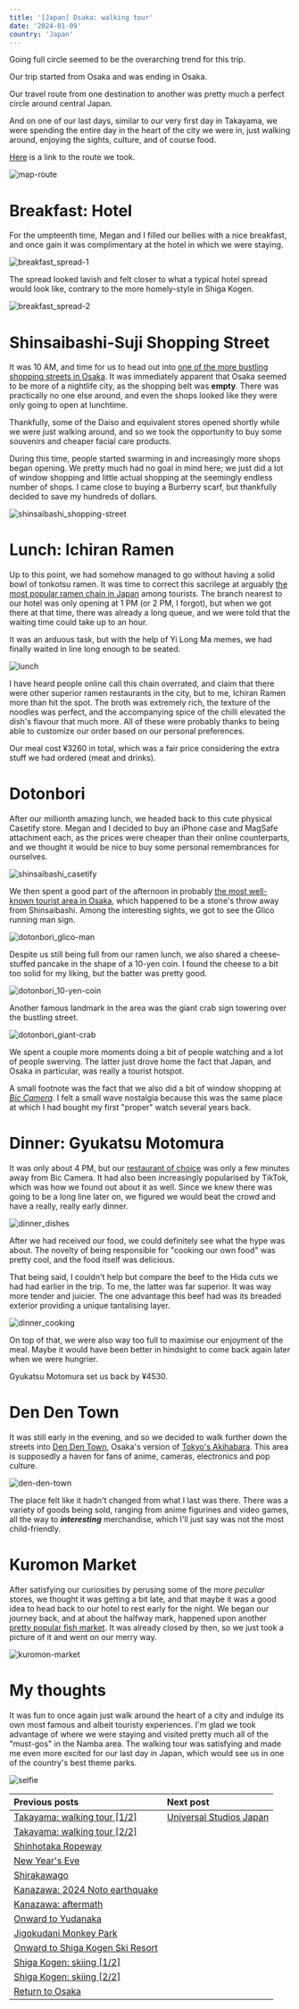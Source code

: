 ```yaml
---
title: '[Japan] Osaka: walking tour'
date: '2024-01-09'
country: 'Japan'
---
```


Going full circle seemed to be the overarching trend for this trip.

Our trip started from Osaka and was ending in Osaka.

Our travel route from one destination to another was pretty much a perfect circle around central Japan.

And on one of our last days, similar to our very first day in Takayama, we were spending the entire day in the heart of the city we were in, just walking around, enjoying the sights, culture, and of course food.

[Here](https://www.google.com/maps/d/u/0/edit?mid=1sqHZx0-drIu0ws9DeXDis69R6uXtPKc&usp=sharing) is a link to the route we took.

![map-route](/images/posts/travel/japan-2023/osaka-walking-tour/map-route.png)

# Breakfast: Hotel

For the umpteenth time, Megan and I filled our bellies with a nice breakfast, and once gain it was complimentary at the hotel in which we were staying.

![breakfast_spread-1](/images/posts/travel/japan-2023/osaka-walking-tour/breakfast_spread-1.jpg)

The spread looked lavish and felt closer to what a typical hotel spread would look like, contrary to the more homely-style in Shiga Kogen.

![breakfast_spread-2](/images/posts/travel/japan-2023/osaka-walking-tour/breakfast_spread-2.jpg)

# Shinsaibashi-Suji Shopping Street

It was 10 AM, and time for us to head out into [one of the more bustling shopping streets in Osaka](https://osaka-info.jp/en/spot/shinsaibashi-suji-shopping-street/). It was immediately apparent that Osaka seemed to be more of a nightlife city, as the shopping belt was **empty**. There was practically no one else around, and even the shops looked like they were only going to open at lunchtime.

Thankfully, some of the Daiso and equivalent stores opened shortly while we were just walking around, and so we took the opportunity to buy some souvenirs and cheaper facial care products.

During this time, people started swarming in and increasingly more shops began opening. We pretty much had no goal in mind here; we just did a lot of window shopping and little actual shopping at the seemingly endless number of shops. I came close to buying a Burberry scarf, but thankfully decided to save my hundreds of dollars.

![shinsaibashi_shopping-street](/images/posts/travel/japan-2023/osaka-walking-tour/shinsaibashi_shopping-street.jpg)

# Lunch: Ichiran Ramen

Up to this point, we had somehow managed to go without having a solid bowl of tonkotsu ramen. It was time to correct this sacrilege at arguably [the most popular ramen chain in Japan](https://en.ichiran.com/ramen/) among tourists. The branch nearest to our hotel was only opening at 1 PM (or 2 PM, I forgot), but when we got there at that time, there was already a long queue, and we were told that the waiting time could take up to an hour.

It was an arduous task, but with the help of Yi Long Ma memes, we had finally waited in line long enough to be seated.

![lunch](/images/posts/travel/japan-2023/osaka-walking-tour/lunch.jpg)

I have heard people online call this chain overrated, and claim that there were other superior ramen restaurants in the city, but to me, Ichiran Ramen more than hit the spot. The broth was extremely rich, the texture of the noodles was perfect, and the accompanying spice of the chilli elevated the dish's flavour that much more. All of these were probably thanks to being able to customize our order based on our personal preferences.

Our meal cost ¥3260 in total, which was a fair price considering the extra stuff we had ordered (meat and drinks).

# Dotonbori

After our millionth amazing lunch, we headed back to this cute physical Casetify store. Megan and I decided to buy an iPhone case and MagSafe attachment each, as the prices were cheaper than their online counterparts, and we thought it would be nice to buy some personal remembrances for ourselves.

![shinsaibashi_casetify](/images/posts/travel/japan-2023/osaka-walking-tour/shinsaibashi_casetify.jpg)

We then spent a good part of the afternoon in probably [the most well-known tourist area in Osaka](https://osaka-info.jp/en/spot/dotonbori/), which happened to be a stone's throw away from Shinsaibashi. Among the interesting sights, we got to see the Glico running man sign.

![dotonbori_glico-man](/images/posts/travel/japan-2023/osaka-walking-tour/dotonbori_glico-man.jpg)

Despite us still being full from our ramen lunch, we also shared a cheese-stuffed pancake in the shape of a 10-yen coin. I found the cheese to a bit too solid for my liking, but the batter was pretty good.

![dotonbori_10-yen-coin](/images/posts/travel/japan-2023/osaka-walking-tour/dotonbori_10-yen-coin.jpg)

Another famous landmark in the area was the giant crab sign towering over the bustling street. 

![dotonbori_giant-crab](/images/posts/travel/japan-2023/osaka-walking-tour/dotonbori_giant-crab.jpg)

We spent a couple more moments doing a bit of people watching and a lot of people swerving. The latter just drove home the fact that Japan, and Osaka in particular, was really a tourist hotspot.

A small footnote was the fact that we also did a bit of window shopping at [*Bic Camera*](https://www.biccamera.com.e.lj.hp.transer.com/bc/i/shop/shoplist/shop013.jsp). I felt a small wave nostalgia because this was the same place at which I had bought my first "proper" watch several years back.

# Dinner: Gyukatsu Motomura

It was only about 4 PM, but our [restaurant of choice](https://www.gyukatsu-motomura.com/en/) was only a few minutes away from Bic Camera. It had also been increasingly popularised by TikTok, which was how we found out about it as well. Since we knew there was going to be a long line later on, we figured we would beat the crowd and have a really, really early dinner.

![dinner_dishes](/images/posts/travel/japan-2023/osaka-walking-tour/dinner_dishes.jpg)

After we had received our food, we could definitely see what the hype was about. The novelty of being responsible for "cooking our own food" was pretty cool, and the food itself was delicious.

That being said, I couldn't help but compare the beef to the Hida cuts we had had earlier in the trip. To me, the latter was far superior. It was way more tender and juicier. The one advantage this beef had was its breaded exterior providing a unique tantalising layer.

![dinner_cooking](/images/posts/travel/japan-2023/osaka-walking-tour/dinner_cooking.jpg)

On top of that, we were also way too full to maximise our enjoyment of the meal. Maybe it would have been better in hindsight to come back again later when we were hungrier. 

Gyukatsu Motomura set us back by ¥4530.

# Den Den Town

It was still early in the evening, and so we decided to walk further down the streets into [Den Den Town](https://insideosaka.com/den-den-town-guide/), Osaka's version of [Tokyo's Akihabara](https://www.gotokyo.org/en/spot/55/index.html). This area is supposedly a haven for fans of anime, cameras, electronics and pop culture.

![den-den-town](/images/posts/travel/japan-2023/osaka-walking-tour/den-den-town.jpg)

The place felt like it hadn't changed from what I last was there. There was a variety of goods being sold, ranging from anime figurines and video games, all the way to ***interesting*** merchandise, which I'll just say was not the most child-friendly. 

# Kuromon Market

After satisfying our curiosities by perusing some of the more *peculiar* stores, we thought it was getting a bit late, and that maybe it was a good idea to head back to our hotel to rest early for the night. We began our journey back, and at about the halfway mark, happened upon another [pretty popular fish market](https://kuromon.com/en/). It was already closed by then, so we just took a picture of it and went on our merry way.

![kuromon-market](/images/posts/travel/japan-2023/osaka-walking-tour/kuromon-market.jpg)

# My thoughts

It was fun to once again just walk around the heart of a city and indulge its own most famous and albeit touristy experiences. I'm glad we took advantage of where we were staying and visited pretty much all of the "must-gos" in the Namba area. The walking tour was satisfying and made me even more excited for our last day in Japan, which would see us in one of the country's best theme parks.

![selfie](/images/posts/travel/japan-2023/osaka-walking-tour/selfie.jpg)

| Previous posts | Next post |
| :---           | :---      |
| [Takayama: walking tour [1/2]](./takayama-walking-tour-1) | [Universal Studios Japan](./usj) |
| [Takayama: walking tour [2/2]](./takayama-walking-tour-2) | |
| [Shinhotaka Ropeway](./shinhotaka-ropeway) | |
| [New Year's Eve](./new-years-eve) | |
| [Shirakawago](./shirakawago) | |
| [Kanazawa: 2024 Noto earthquake](./kanazawa-earthquake) | |
| [Kanazawa: aftermath](./kanazawa-aftermath) | |
| [Onward to Yudanaka](./onward-to-yudanaka.md) | |
| [Jigokudani Monkey Park](./jigokudani-monkey-park) | |
| [Onward to Shiga Kogen Ski Resort](./onward-to-shiga-kogen) | |
| [Shiga Kogen: skiing [1/2]](./shiga-kogen-skiing-1) | |
| [Shiga Kogen: skiing [2/2]](./shiga-kogen-skiing-2) | |
| [Return to Osaka](./return-to-osaka) | |
